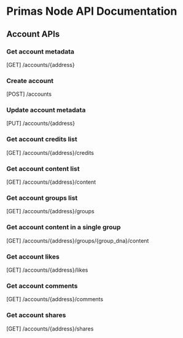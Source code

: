 # Primas Node API Documentation

## Account APIs

### Get account metadata

[GET] /accounts/{address}

### Create account

[POST] /accounts

### Update account metadata

[PUT] /accounts/{address}

### Get account credits list

[GET] /accounts/{address}/credits

### Get account content list

[GET] /accounts/{address}/content

### Get account groups list

[GET] /accounts/{address}/groups

### Get account content in a single group

[GET] /accounts/{address}/groups/{group_dna}/content

### Get account likes

[GET] /accounts/{address}/likes

### Get account comments

[GET] /accounts/{address}/comments

### Get account shares

[GET] /accounts/{address}/shares